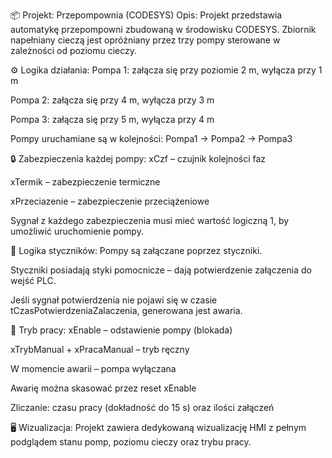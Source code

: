 📦 Projekt: Przepompownia (CODESYS)
Opis:
Projekt przedstawia automatykę przepompowni zbudowaną w środowisku CODESYS. Zbiornik napełniany cieczą jest opróżniany przez trzy pompy sterowane w zależności od poziomu cieczy.

⚙️ Logika działania:
Pompa 1: załącza się przy poziomie 2 m, wyłącza przy 1 m

Pompa 2: załącza się przy 4 m, wyłącza przy 3 m

Pompa 3: załącza się przy 5 m, wyłącza przy 4 m

Pompy uruchamiane są w kolejności: Pompa1 → Pompa2 → Pompa3

🔒 Zabezpieczenia każdej pompy:
xCzf – czujnik kolejności faz

xTermik – zabezpieczenie termiczne

xPrzeciazenie – zabezpieczenie przeciążeniowe

Sygnał z każdego zabezpieczenia musi mieć wartość logiczną 1, by umożliwić uruchomienie pompy.

🧠 Logika styczników:
Pompy są załączane poprzez styczniki.

Styczniki posiadają styki pomocnicze – dają potwierdzenie załączenia do wejść PLC.

Jeśli sygnał potwierdzenia nie pojawi się w czasie tCzasPotwierdzeniaZalaczenia, generowana jest awaria.

🔧 Tryb pracy:
xEnable – odstawienie pompy (blokada)

xTrybManual + xPracaManual – tryb ręczny

W momencie awarii – pompa wyłączana

Awarię można skasować przez reset xEnable

Zliczanie: czasu pracy (dokładność do 15 s) oraz ilości załączeń

🖥️ Wizualizacja:
Projekt zawiera dedykowaną wizualizację HMI z pełnym podglądem stanu pomp, poziomu cieczy oraz trybu pracy.

